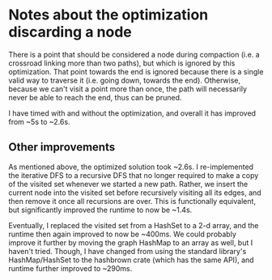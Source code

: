 # Notes about the optimization discarding a node

There is a point that should be considered a node during compaction (i.e. a crossroad linking more than two paths), but which is ignored by this optimization. That point towards the end is ignored because there is a single valid way to traverse it (i.e. going down, towards the end). Otherwise, because we can't visit a point more than once, the path will necessarily never be able to reach the end, thus can be pruned.

I have timed with and without the optimization, and overall it has improved from ~5s to ~2.6s.

## Other improvements

As mentioned above, the optimized solution took ~2.6s. I re-implemented the iterative DFS to a recursive DFS that no longer required to make a copy of the visited set whenever we started a new path. Rather, we insert the current node into the visited set before recursively visiting all its edges, and then remove it once all recursions are over. This is functionally equivalent, but significantly improved the runtime to now be ~1.4s.

Eventually, I replaced the visited set from a HashSet to a 2-d array, and the runtime then again improved to now be ~400ms. We could probably improve it further by moving the graph HashMap to an array as well, but I haven't tried. Though, I have changed from using the standard library's HashMap/HashSet to the hashbrown crate (which has the same API), and runtime further improved to ~290ms.